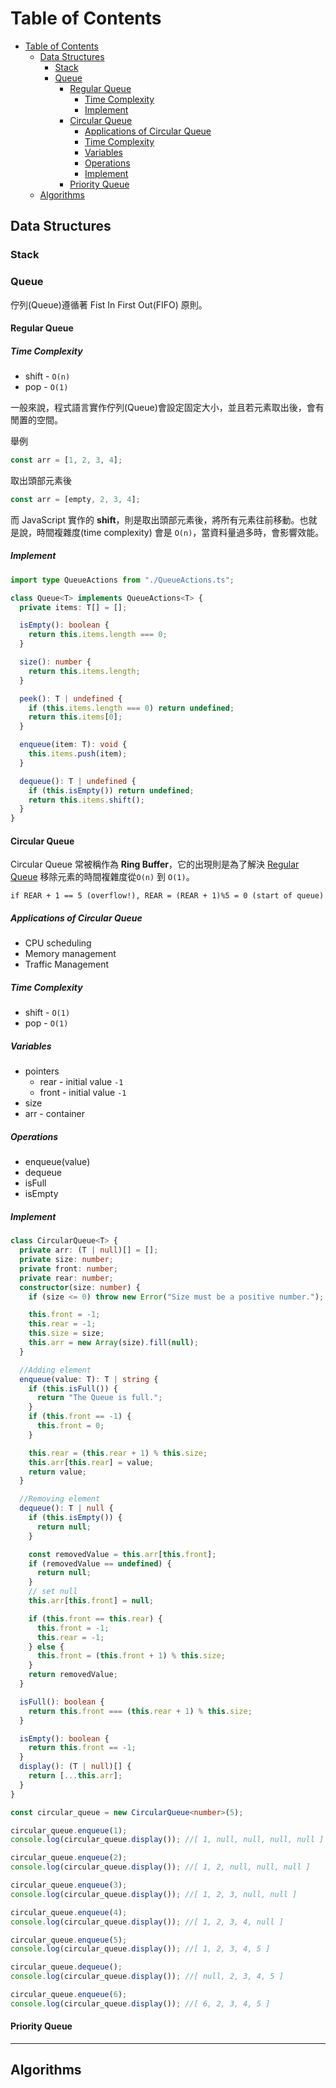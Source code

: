 # Table of Contents

- [Table of Contents](#table-of-contents)
  - [Data Structures](#data-structures)
    - [Stack](#stack)
    - [Queue](#queue)
      - [Regular Queue](#regular-queue)
        - [Time Complexity](#time-complexity)
        - [Implement](#implement)
      - [Circular Queue](#circular-queue)
        - [Applications of Circular Queue](#applications-of-circular-queue)
        - [Time Complexity](#time-complexity-1)
        - [Variables](#variables)
        - [Operations](#operations)
        - [Implement](#implement-1)
      - [Priority Queue](#priority-queue)
  - [Algorithms](#algorithms)

## Data Structures

### Stack

### Queue

佇列(Queue)遵循著 Fist In First Out(FIFO) 原則。

#### Regular Queue

##### Time Complexity

- shift - `O(n)`
- pop - `O(1)`

一般來說，程式語言實作佇列(Queue)會設定固定大小，並且若元素取出後，會有閒置的空間。

舉例

```javascript
const arr = [1, 2, 3, 4];
```

取出頭部元素後

```javascript
const arr = [empty, 2, 3, 4];
```

而 JavaScript 實作的 **shift**，則是取出頭部元素後，將所有元素往前移動。也就是說，時間複雜度(time complexity) 會是 `O(n)`，當資料量過多時，會影響效能。

##### Implement

```typescript
import type QueueActions from "./QueueActions.ts";

class Queue<T> implements QueueActions<T> {
  private items: T[] = [];

  isEmpty(): boolean {
    return this.items.length === 0;
  }

  size(): number {
    return this.items.length;
  }

  peek(): T | undefined {
    if (this.items.length === 0) return undefined;
    return this.items[0];
  }

  enqueue(item: T): void {
    this.items.push(item);
  }

  dequeue(): T | undefined {
    if (this.isEmpty()) return undefined;
    return this.items.shift();
  }
}
```

#### Circular Queue

Circular Queue 常被稱作為 **Ring Buffer**，它的出現則是為了解決 [Regular Queue](#normal-queue) 移除元素的時間複雜度從`O(n)` 到 `O(1)`。

```
if REAR + 1 == 5 (overflow!), REAR = (REAR + 1)%5 = 0 (start of queue)
```

##### Applications of Circular Queue

- CPU scheduling
- Memory management
- Traffic Management

##### Time Complexity

- shift - `O(1)`
- pop - `O(1)`

##### Variables

- pointers
  - rear - initial value `-1`
  - front - initial value `-1`
- size
- arr - container

##### Operations

- enqueue(value)
- dequeue
- isFull
- isEmpty

##### Implement

```typescript
class CircularQueue<T> {
  private arr: (T | null)[] = [];
  private size: number;
  private front: number;
  private rear: number;
  constructor(size: number) {
    if (size <= 0) throw new Error("Size must be a positive number.");

    this.front = -1;
    this.rear = -1;
    this.size = size;
    this.arr = new Array(size).fill(null);
  }

  //Adding element
  enqueue(value: T): T | string {
    if (this.isFull()) {
      return "The Queue is full.";
    }
    if (this.front == -1) {
      this.front = 0;
    }

    this.rear = (this.rear + 1) % this.size;
    this.arr[this.rear] = value;
    return value;
  }

  //Removing element
  dequeue(): T | null {
    if (this.isEmpty()) {
      return null;
    }

    const removedValue = this.arr[this.front];
    if (removedValue == undefined) {
      return null;
    }
    // set null
    this.arr[this.front] = null;

    if (this.front == this.rear) {
      this.front = -1;
      this.rear = -1;
    } else {
      this.front = (this.front + 1) % this.size;
    }
    return removedValue;
  }

  isFull(): boolean {
    return this.front === (this.rear + 1) % this.size;
  }

  isEmpty(): boolean {
    return this.front == -1;
  }
  display(): (T | null)[] {
    return [...this.arr];
  }
}

const circular_queue = new CircularQueue<number>(5);

circular_queue.enqueue(1);
console.log(circular_queue.display()); //[ 1, null, null, null, null ]

circular_queue.enqueue(2);
console.log(circular_queue.display()); //[ 1, 2, null, null, null ]

circular_queue.enqueue(3);
console.log(circular_queue.display()); //[ 1, 2, 3, null, null ]

circular_queue.enqueue(4);
console.log(circular_queue.display()); //[ 1, 2, 3, 4, null ]

circular_queue.enqueue(5);
console.log(circular_queue.display()); //[ 1, 2, 3, 4, 5 ]

circular_queue.dequeue();
console.log(circular_queue.display()); //[ null, 2, 3, 4, 5 ]

circular_queue.enqueue(6);
console.log(circular_queue.display()); //[ 6, 2, 3, 4, 5 ]
```

#### Priority Queue

---

## Algorithms
